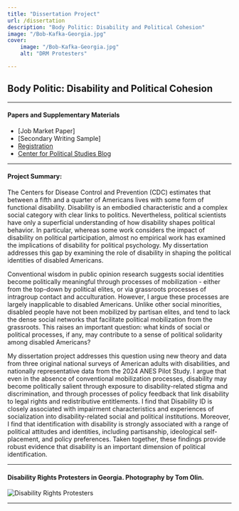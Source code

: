 ```yaml
---
title: "Dissertation Project"
url: /dissertation
description: "Body Politic: Disability and Political Cohesion"
image: "/Bob-Kafka-Georgia.jpg"
cover:
    image: "/Bob-Kafka-Georgia.jpg"
    alt: "DRM Protesters"

--- 
```


## Body Politic: Disability and Political Cohesion

----

#### Papers and Supplementary Materials

+ [Job Market Paper] 
+ [Secondary Writing Sample]
+ [Registration](https://osf.io/4qfks/)
+ [Center for Political Studies Blog](https://cpsblog.isr.umich.edu/?p=3152)
  
----

#### Project Summary:
The Centers for Disease Control and Prevention (CDC) estimates that between a fifth and a quarter of Americans lives with some form of functional disability. Disability is an embodied characteristic and a complex social category with clear links to politics. Nevertheless, political scientists have only a superficial understanding of how disability shapes political behavior. In particular, whereas some work considers the impact of disability on political participation, almost no empirical work has examined the implications of disability for political psychology. My dissertation addresses this gap by examining the role of disability in shaping the political identities of disabled Americans.

Conventional wisdom in public opinion research suggests social identities become politically meaningful through processes of mobilization - either from the top-down by political elites, or via grassroots processes of intragroup contact and acculturation. However, I argue these processes are largely inapplicable to disabled Americans. Unlike other social minorities, disabled people have not been mobilized by partisan elites, and tend to lack the dense social networks that facilitate political mobilization from the grassroots. This raises an important question: what kinds of social or political processes, if any, may contribute to a sense of political solidarity among disabled Americans? 

My dissertation project addresses this question using new theory and data from three original national surveys of American adults with disabilities, and nationally representative data from the 2024 ANES Pilot Study. I argue that even in the absence of conventional mobilization processes, disability may become politically salient through exposure to disability-related stigma and discrimination, and through processes of policy feedback that link disability to legal rights and redistributive entitlements. I find that Disability ID is closely associated with impairment characteristics and experiences of socialization into disability-related social and political institutions. Moreover, I find that identification with disability is strongly associated with a range of political attitudes and identities, including partisanship, ideological self-placement, and policy preferences. Taken together, these findings provide robust evidence that disability is an important dimension of political identification.

----

#### Disability Rights Protesters in Georgia. Photography by Tom Olin.

![Disability Rights Protesters](/Bob-Kafka-Georgia.jpg)

----
